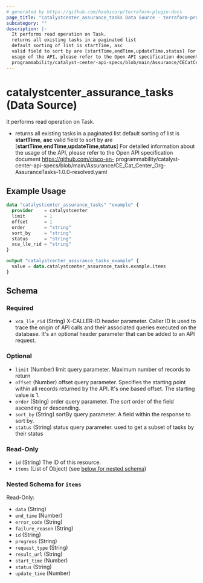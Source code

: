 ```yaml
---
# generated by https://github.com/hashicorp/terraform-plugin-docs
page_title: "catalystcenter_assurance_tasks Data Source - terraform-provider-catalystcenter"
subcategory: ""
description: |-
  It performs read operation on Task.
  returns all existing tasks in a paginated list
  default sorting of list is startTime, asc
  valid field to sort by are [startTime,endTime,updateTime,status] For detailed information about the
  usage of the API, please refer to the Open API specification document https://github.com/cisco-en-
  programmability/catalyst-center-api-specs/blob/main/Assurance/CECatCenter_Org-AssuranceTasks-1.0.0-resolved.yaml
---
```


# catalystcenter_assurance_tasks (Data Source)

It performs read operation on Task.

- returns all existing tasks in a paginated list
default sorting of list is **startTime**, **asc**
valid field to sort by are [**startTime**,**endTime**,**updateTime**,**status**] For detailed information about the
usage of the API, please refer to the Open API specification document https://github.com/cisco-en-
programmability/catalyst-center-api-specs/blob/main/Assurance/CE_Cat_Center_Org-AssuranceTasks-1.0.0-resolved.yaml

## Example Usage

```terraform
data "catalystcenter_assurance_tasks" "example" {
  provider    = catalystcenter
  limit       = 1
  offset      = 1
  order       = "string"
  sort_by     = "string"
  status      = "string"
  xca_lle_rid = "string"
}

output "catalystcenter_assurance_tasks_example" {
  value = data.catalystcenter_assurance_tasks.example.items
}
```

<!-- schema generated by tfplugindocs -->
## Schema

### Required

- `xca_lle_rid` (String) X-CALLER-ID header parameter. Caller ID is used to trace the origin of API calls and their associated queries executed on the database. It's an optional header parameter that can be added to an API request.

### Optional

- `limit` (Number) limit query parameter. Maximum number of records to return
- `offset` (Number) offset query parameter. Specifies the starting point within all records returned by the API. It's one based offset. The starting value is 1.
- `order` (String) order query parameter. The sort order of the field ascending or descending.
- `sort_by` (String) sortBy query parameter. A field within the response to sort by.
- `status` (String) status query parameter. used to get a subset of tasks by their status

### Read-Only

- `id` (String) The ID of this resource.
- `items` (List of Object) (see [below for nested schema](#nestedatt--items))

<a id="nestedatt--items"></a>
### Nested Schema for `items`

Read-Only:

- `data` (String)
- `end_time` (Number)
- `error_code` (String)
- `failure_reason` (String)
- `id` (String)
- `progress` (String)
- `request_type` (String)
- `result_url` (String)
- `start_time` (Number)
- `status` (String)
- `update_time` (Number)
